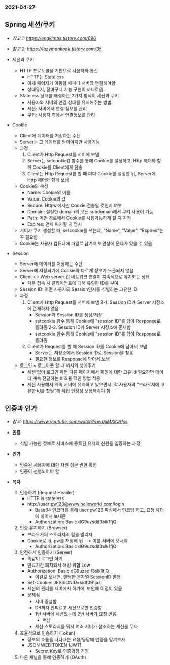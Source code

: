 ### 2021-04-27

## Spring 세션/쿠키
- *참고 1: https://engkimbs.tistory.com/696*
- *참고 2: https://lazymankook.tistory.com/35*
- 세션과 쿠키
    - HTTP 프로토콜을 기반으로 사용자와 통신
        - HTTP는 Stateless
        - 이게 페이지가 이동할 때마다 서버와 연결해야함
        - 상태유지, 장바구니 기능 구현이 까다로움
    - Stateless 상태를 해결하는 2가지 방식이 세션과 쿠키
        - 사용자와 서버의 연결 상태를 유지해주는 방법
        - 세션: 서버에서 연결 정보를 관리
        - 쿠키: 사용자 측에서 연결정보를 관리

- Cookie
    - Client에 데이터를 저장하는 수단
    - Server는 그 데이터를 받아야지만 사용가능
    - 과정
        1. Client가 Http Request를 서버에 보냄
        2. Server는 setcookie() 함수를 통해 Cookie를 설정하고, Http 헤더와 함께 Cookie를 Client에게 전송
        3. Client는 Http Request를 할 때 마다 Cookie를 설정한 뒤, Server에 Http 헤더와 함께 보냄
    - Cookie의 속성
        - Name: Cookie의 이름
        - Value: Cookie의 값
        - Secure: Https 에서만 Cookie 전송될 것인지 여부
        - Domain: 설정한 domain의 모든 subdomain에서 쿠키 사용이 가능
        - Path: 어떤 경로에서 Cookie를 사용가능하게 할 지 지정
        - Expires: 언제 파기될 지 명시
    - 서버가 쿠키 생성할 때, setcookie를 쓰는데, "Name", "Value", "Expires"는 꼭 필요함
    - Cookie는 사용자 컴퓨터에 파일로 남겨져 보안상에 문제가 있을 수 있음

- Session
    - Server에 데이터를 저장하는 수단
    - Server에 저장되기에 Cookie와 다르게 정보가 노출되지 않음
    - Client <-> Web server 간 네트워크 연결이 지속적으로 유지되는 상태
        - 처음 접속 시 클라이언트에 대해 유일한 ID를 부여
    - Session ID: 어떤 사용자의 Session인지를 식별하는 고유한 ID
    - 과정
        1. Client가 Http Request를 서버에 보냄
        2-1. Session ID가 Server 저장소에 존재하지 않음
            - Session과 Session ID를 생성/저장 
            - setcookie 함수 통해 Cookie에 "session ID"를 담아 Response로 돌려줌
        2-2. Session ID가 Server 저장소에 존재함
            - setcookie 함수 통해 Cookie에 "session ID"를 담아 Response로 돌려줌
        3. Client가 Request를 할 때 Session ID를 Cookie에 담아서 보냄
            - Server는 저장소에서 Session ID로 Session을 찾음
            - 필요한 정보를 Response에 담아서 보냄
    - 로그인 ~ 로그아웃 할 때 까지의 생애주기
        - 세션 없이 로그인 하면 다른 페이지에서 회원에 대한 고유 id 필요하면 데이터 계속 전달하는 비효율 적인 방법 적용
        - 세션 사용해서 계속 서버에 유지하고 있으면서, 각 사용자의 "브라우저에 고유한 id를 할당"해 작업 안정성 보장해줘야 함

## 인증과 인가
- *참고: https://www.youtube.com/watch?v=y0xMXlOAfss*
- __인증__
    - 식별 가능한 정보로 서비스에 등록된 유저의 신원을 입증하는 과정

- __인가__
    - 인증된 사용자에 대한 자원 접근 권한 확인
    - 인증이 선행되어야 함

- __목차__
    1. 인증하기 (Request Header)
        - HTTP is stateless
        - http://user:pw123@www.helloworld.com/login
            - Base64 인코더를 통해 user:pw123 파싱해서 인코딩 하고, 요청 헤더에 넣어서 보내줌
            - Authorization: Basic dG9uzsdif3slk1fjQ
    2. 인증 유지하기 (Browser)
        - 브라우저의 스토리지의 힘을 빌리자
        - Cookie로 id, pw를 저장해 둬 --> 이를 서버에 보내줘
            - Authorization: Basic dG9uzsdif3slk1fjQ
    3. 안전하게 인증하기 (Server)
        - 똑같이 로그인 하기
        - 만료기간 폐지되서 해킹 위협 Low
        - Authorization: Basic dG9uzsdif3slk1fjQ
            - 이걸로 보내면, 랜덤한 문자열 SessionID 발행
        - Set-Cookie: JESSIONID=sidf091jasj
        - 세션의 관리를 서버에서 하기에, 보안에 이점이 있음
        - 문제점
            - 서버 증설함
            - DB까지 안찌르고 세션으로만 인증함
            - 1번 서버에 세션있는데 2번 서버가 요청 받음
                - 뻑남
            - 세션 스토리지를 둬서 여러 서버가 참조하는 세션을 두자    
    4. 효율적으로 인증하기 (Token)
        - 정보의 흐름을 나타내는 요청/응답에 인증을 맡겨보자
        - JSON WEB TOKEN (JWT)
            - Secret Key로 인증과정 거침
    5. 다른 채널을 통해 인증하기 (OAuth)
